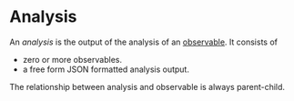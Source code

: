 # Analysis

An *analysis* is the output of the analysis of an [observable](observable.md). It consists of

- zero or more observables.
- a free form JSON formatted analysis output.

The relationship between analysis and observable is always parent-child.
